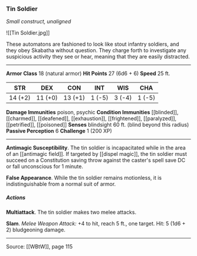 ### Tin Soldier
_Small construct, unaligned_

![[Tin Soldier.jpg]]

These automatons are fashioned to look like stout infantry soldiers, and they obey Skabatha without question. They charge forth to investigate any suspicious activity they see or hear, meaning that they are easily distracted.




---

**Armor Class** 18 (natural armor)
**Hit Points** 27 (6d6 + 6)
**Speed** 25 ft.

| STR     | DEX     | CON     | INT     | WIS     | CHA     |
|---------|---------|---------|---------|---------|---------|
| 14 (+2) | 11 (+0) | 13 (+1) | 1 (-5) | 3 (-4) | 1 (-5) |

**Damage Immunities** poison, psychic
**Condition Immunities** [[blinded]], [[charmed]], [[deafened]], [[exhaustion]], [[frightened]], [[paralyzed]], [[petrified]], [[poisoned]]
**Senses** blindsight 60 ft. (blind beyond this radius)
**Passive Perception** 6
**Challenge** 1 (200 XP)

---

**Antimagic Susceptibility**. The tin soldier is incapacitated while in the area of an [[antimagic field]]. If targeted by [[dispel magic]], the tin soldier must succeed on a Constitution saving throw against the caster's spell save DC or fall unconscious for 1 minute.

**False Appearance**. While the tin soldier remains motionless, it is indistinguishable from a normal suit of armor.

##### Actions
**Multiattack**. The tin soldier makes two melee attacks.

**Slam**. _Melee Weapon Attack:_ +4 to hit, reach 5 ft., one target. Hit: 5 (1d6 + 2) bludgeoning damage.


---

Source: [[WBtW]], page 115